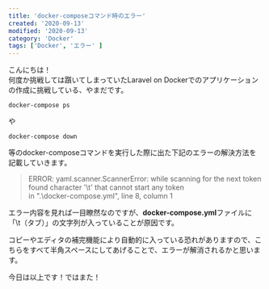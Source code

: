 ```yaml
---
title: 'docker-composeコマンド時のエラー'
created: '2020-09-13'
modified: '2020-09-13'
category: 'Docker'
tags: ['Docker', 'エラー' ]
---
```


こんにちは！<br>
何度か挑戦しては躓いてしまっていたLaravel on Dockerでのアプリケーションの作成に挑戦している、やまだです。

```
docker-compose ps
```
や
```
docker-compose down
```
等のdocker-composeコマンドを実行した際に出た下記のエラーの解決方法を記載していきます。

> ERROR: yaml.scanner.ScannerError: while scanning for the next token<br>
found character '\t' that cannot start any token<br>
  in ".\docker-compose.yml", line 8, column 1

エラー内容を見れば一目瞭然なのですが、**docker-compose.yml**ファイルに「\\t（タブ）」の文字列が入っていることが原因です。

コピーやエディタの補完機能により自動的に入っている恐れがありますので、こちらをすべて半角スペースにしてあげることで、エラーが解消されるかと思います。

今日は以上です！ではまた！
